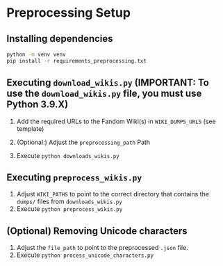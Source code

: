 # Preprocessing Setup

## Installing dependencies

```bash
python -m venv venv
pip install -r requirements_preprocessing.txt
```

## Executing `download_wikis.py` (IMPORTANT: To use the `download_wikis.py` file, you must use Python 3.9.X)

1. Add the required URLs to the Fandom Wiki(s) in `WIKI_DUMPS_URLS` (see template)

2. (Optional:) Adjust the `preprocessing_path` Path
3. Execute `python downloads_wikis.py`

## Executing `preprocess_wikis.py`

1. Adjust `WIKI_PATHS` to point to the correct directory that contains the `dumps/` files from `downloads_wikis.py`
2. Execute `python preprocess_wikis.py`

## (Optional) Removing Unicode characters

1. Adjust the `file_path` to point to the preprocessed `.json` file.
2. Execute `python process_unicode_characters.py`
